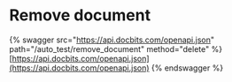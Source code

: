 # Remove document

{% swagger src="https://api.docbits.com/openapi.json" path="/auto_test/remove_document" method="delete" %}
[https://api.docbits.com/openapi.json](https://api.docbits.com/openapi.json)
{% endswagger %}
